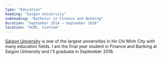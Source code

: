 ```yaml
---
type: "Education"
heading: "Saigon University"
subheading: "Bachelor in Finance and Banking"
duration: "September 2014 – September 2018"
location: "HCMC, Vietnam"
---
```

<p>
<a href="http://sgu.edu.vn/" target="_blank">Saigon University</a> 
is one of the largest universities in Ho Chi Minh City with many education fields.
I am the final year student in Finance and Banking at Saigon University and I'll graduate in September 2018.
</p>
